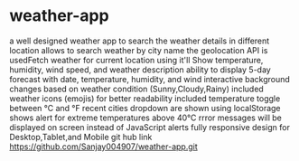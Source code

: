 # weather-app
a well designed weather app to search the weather details in different location
allows to search weather by city name
 the geolocation API is usedFetch weather for current location using 
it'll Show temperature, humidity, wind speed, and weather description
ability to display 5-day forecast with date, temperature, humidity, and wind
interactive background changes based on weather condition (Sunny,Cloudy,Rainy)
included weather icons (emojis) for better readability included temperature toggle between °C and °F
recent cities dropdown  are shown using localStorage
shows alert for extreme temperatures above 40°C
rrror messages will be displayed on screen instead of JavaScript alerts
fully responsive design for Desktop,Tablet,and Mobile
git hub link https://github.com/Sanjay004907/weather-app.git